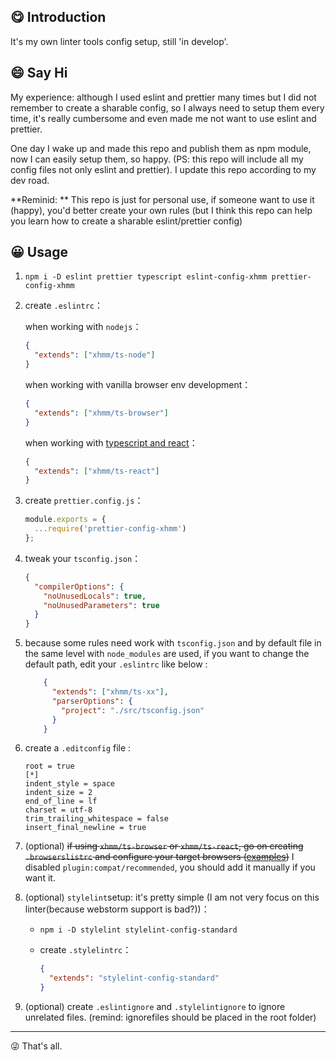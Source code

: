 ## 😋 Introduction

It's my own linter tools config setup, still 'in develop'. 

## 😄 Say Hi

My experience: although I used eslint and prettier many times but I did not remember to create a sharable config, so I always need to setup them every time, it's really cumbersome and even made me not want to use eslint and prettier. 

One day I wake up and made this repo and publish them as npm module, now I can easily setup them, so happy. (PS: this repo will include all my config files not only eslint and prettier). I update this repo according to my dev road. 

**Reminid: ** This repo is just for personal use, if someone want to use it (happy), you'd better create your own rules (but I think this repo can help you learn how to create a sharable eslint/prettier config)

## 😀 Usage 

1. `npm i -D eslint prettier typescript eslint-config-xhmm prettier-config-xhmm`

2. create `.eslintrc`：

   when working with `nodejs`：

   ```json
   {
     "extends": ["xhmm/ts-node"]
   }
   ```

   when working with vanilla browser env development：

   ```json
   {
     "extends": ["xhmm/ts-browser"]
   }
   ```

   when working with [typescript and react](<https://github.com/XHMM/typescript-react-starter>)：

   ```json
   {
     "extends": ["xhmm/ts-react"]
   }
   ```

3. create `prettier.config.js`：

   ```js
   module.exports = {
     ...require('prettier-config-xhmm')
   };
   ```

4. tweak your `tsconfig.json`：

   ```json
   {
     "compilerOptions": {
       "noUnusedLocals": true,
       "noUnusedParameters": true
     }
   }
   ```

5. because some rules need work with `tsconfig.json`  and by default file in the same level with `node_modules` are used, if you want to change the default path, edit your `.eslintrc` like below :

   ```json
       {
         "extends": ["xhmm/ts-xx"],
         "parserOptions": {
           "project": "./src/tsconfig.json"
         }
       }
   ```

6. create a `.editconfig` file :

   ```text
   root = true
   [*]
   indent_style = space
   indent_size = 2
   end_of_line = lf
   charset = utf-8
   trim_trailing_whitespace = false
   insert_final_newline = true
   ```

7. (optional) ~~if using `xhmm/ts-browser` or `xhmm/ts-react`, go on creating `.browserslistrc` and configure your target browsers ([examples](https://github.com/browserslist/browserslist#full-list))~~  I disabled `plugin:compat/recommended`, you should add it manually if you want it.

8. (optional) `stylelint`setup: it's pretty simple (I am not very focus on this linter(because webstorm support is bad?))：

   - `npm i -D stylelint stylelint-config-standard`

   - create `.stylelintrc`：

     ```json
     {
       "extends": "stylelint-config-standard"
     }
     ```

9. (optional) create `.eslintignore` and `.stylelintignore` to ignore unrelated files. (remind: ignorefiles should be placed in the root folder) 

------



😜 That's all.